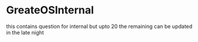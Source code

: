 # GreateOSInternal
this contains question for internal but upto 20 the remaining can be updated in the late night
